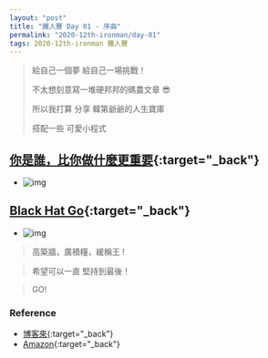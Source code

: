 ```yaml
---
layout: "post"
title: "鐵人賽 Day 01 - 序曲"
permalink: "2020-12th-ironman/day-01"
tags: 2020-12th-ironman 鐵人賽
---
```


> 給自己一個夢 給自己一場挑戰！
>
> 不太想刻意寫一堆硬邦邦的碼農文章 :sunglasses:
>
> 所以我打算 分享 韓第爺爺的人生寶庫
>
> 搭配一些 可愛小程式

## [你是誰，比你做什麼更重要](https://www.books.com.tw/products/0010862692){:target="\_back"}

- ![img](https://im1.book.com.tw/image/getImage?i=https://www.books.com.tw/img/001/086/26/0010862692.jpg&v=5ef1d9c4&w=348&h=348)

## [Black Hat Go](https://www.amazon.com/Black-Hat-Go-Programming-Pentesters-ebook/dp/B073NPY29N){:target="\_back"}

- ![img](https://m.media-amazon.com/images/I/51CuGYmzp+L.jpg)

> 高築牆，廣積糧，緩稱王 !

> 希望可以一直 堅持到最後！

> GO!

### Reference

- [博客來](https://www.books.com.tw/products/0010862692){:target="\_back"}
- [Amazon](https://www.amazon.com/Black-Hat-Go-Programming-Pentesters-ebook/dp/B073NPY29N){:target="\_back"}

